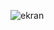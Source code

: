 ![ekran](https://github.com/volkanbasaran1/college/assets/76842256/21dad25e-c020-4cfc-90a0-f40251aa03aa)
